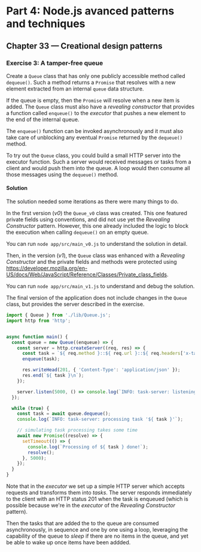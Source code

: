 # Part 4: Node.js avanced patterns and techniques
## Chapter 33 &mdash; Creational design patterns
### Exercise 3: A tamper-free queue
Create a `Queue` class that has only one publicly accessible method called `dequeue()`. Such a method returns a `Promise` that resolves with a new element extracted from an internal `queue` data structure.

If the queue is empty, then the `Promise` will resolve when a new item is added. The `Queue` class must also have a *revealing constructor* that provides a function called `enqueue()` to the *executor* that pushes a new element to the end of the internal queue.

The `enqueue()` function can be invoked asynchronously and it must also take care of unblocking any eventual `Promise` returned by the `dequeue()` method.

To try out the `Queue` class, you could build a small HTTP server into the executor function. Such a server would received messages or tasks from a client and would push them into the queue. A loop would then consume all those messages using the `dequeue()` method.

#### Solution

The solution needed some iterations as there were many things to do.

In the first version (*v0*) the `Queue_v0` class was created. This one featured private fields using conventions, and did not use yet the *Revealing Constructor* pattern. However, this one already included the logic to block the execution when calling `dequeue()` on an empty queue.

You can run `node app/src/main_v0.js` to understand the solution in detail.


Then, in the version (*v1*), the `Queue` class was enhanced with a *Revealing Constructor* and the private fields and methods were protected using https://developer.mozilla.org/en-US/docs/Web/JavaScript/Reference/Classes/Private_class_fields.

You can run `node app/src/main_v1.js` to understand and debug the solution.

The final version of the application does not include changes in the `Queue` class, but provides the server described in the exercise.

```javascript
import { Queue } from './lib/Queue.js';
import http from 'http';


async function main() {
  const queue = new Queue((enqueue) => {
    const server = http.createServer((req, res) => {
      const task = `${ req.method }::${ req.url }::${ req.headers['x-task-id'] }`;
      enqueue(task);

      res.writeHead(201, { 'Content-Type': 'application/json' });
      res.end(`${ task }\n`);
    });

    server.listen(5000, () => console.log(`INFO: task-server: listening on port 5000`));
  });

  while (true) {
    const task = await queue.dequeue();
    console.log(`INFO: task-server: processing task '${ task }'`);

    // simulating task processing takes some time
    await new Promise((resolve) => {
      setTimeout(() => {
        console.log(`Processing of ${ task } done!`);
        resolve();
      }, 5000);
    });
  }
}
```

Note that in the *executor* we set up a simple HTTP server which accepts requests and transforms them into *tasks*. The server responds immediately to the client with an HTTP status 201 when the task is enqueued (which is possible because we're in the *executor* of the *Revealing Constructor* pattern).

Then the tasks that are added the to the queue are consumed asynchronously, in sequence and one by one using a loop, leveraging the capability of the queue to *sleep* if there are no items in the queue, and yet be able to wake up once items have been addded.
